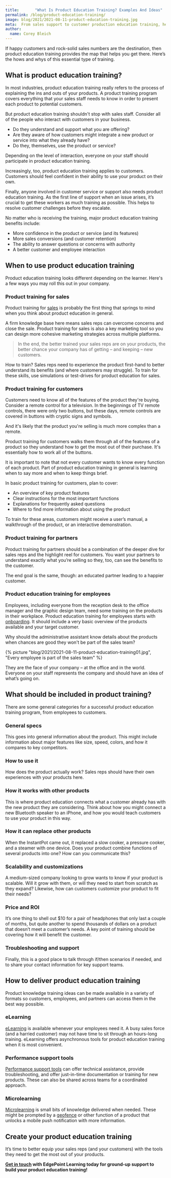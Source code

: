 ```yaml
---
title:       "What Is Product Education Training? Examples And Ideas"
permalink: /blog/product-education-training/
image: blog/2021/2021-08-11-product-education-training.jpg
meta:  From sales support to customer production education training, here is how to roll out this type of training program (along with examples)! 
author: 
  name: Corey Bleich
---
```


If happy customers and rock-solid sales numbers are the destination, then product education training provides the map that helps you get there. Here’s the hows and whys of this essential type of training.

## What is product education training?

In most industries, product education training really refers to the process of explaining the ins and outs of your products. A product training program covers everything that your sales staff needs to know in order to present each product to potential customers.

But product education training shouldn't stop with sales staff. Consider all of the people who interact with customers in your business.

* Do they understand and support what you are offering?
* Are they aware of how customers might integrate a new product or service into what they already have?
* Do they, themselves, use the product or service?

Depending on the level of interaction, everyone on your staff should participate in product education training.

Increasingly, too, product education training applies to customers. Customers should feel confident in their ability to use your product on their own.

Finally, anyone involved in customer service or support also needs product education training. As the first line of support when an issue arises, it’s crucial to get these workers as much training as possible. This helps to resolve customer challenges before they escalate.

No matter who is receiving the training, major product education training benefits include:

* More confidence in the product or service (and its features)
* More sales conversions (and customer retention)
* The ability to answer questions or concerns with authority
* A better customer and employee interaction

## When to use product education training

Product education training looks different depending on the learner. Here's a few ways you may roll this out in your company.

### Product training for sales

Product training for [sales](/blog/corporate-sales-training/) is probably the first thing that springs to mind when you think about product education in general.

A firm knowledge base here means sales reps can overcome concerns and close the sale. Product training for sales is also a key marketing tool so you can design more cohesive marketing strategies across multiple platforms.

>In the end, the better trained your sales reps are on your products, the better chance your company has of getting – and keeping – new customers.

How to train? Sales reps need to experience the product first-hand to better understand its benefits (and where customers may struggle). To train for these skills, use simulations or test-drives for product education for sales.

### Product training for customers

Customers need to know all of the features of the product they're buying. Consider a remote control for a television. In the beginnings of TV remote controls, there were only two buttons, but these days, remote controls are covered in buttons with cryptic signs and symbols.

And it's likely that the product you're selling is much more complex than a remote.

Product training for customers walks them through all of the features of a product so they understand how to get the most out of their purchase. It's essentially how to work all of the buttons.

It is important to note that not every customer wants to know every function of each product. Part of product education training in general is learning when to say more and when to keep things brief.

In basic product training for customers, plan to cover:

* An overview of key product features
* Clear instructions for the most important functions
* Explanations for frequently asked questions
* Where to find more information about using the product

To train for these areas, customers might receive a user’s manual, a walkthrough of the product, or an interactive demonstration.

### Product training for partners

Product training for partners should be a combination of the deeper dive for sales reps and the highlight reel for customers. You want your partners to understand exactly what you’re selling so they, too, can see the benefits to the customer.

The end goal is the same, though: an educated partner leading to a happier customer.

### Product education training for employees

Employees, including everyone from the reception desk to the office manager and the graphic design team, need some training on the products in their workplace. Product education training for employees starts with [onboarding](/blog/better-new-hire-onboarding/). It should include a very basic overview of the products available and your target customer.

Why should the administrative assistant know details about the products when chances are good they won't be part of the sales team?


{% picture "blog/2021/2021-08-11-product-education-training01.jpg", "Every employee is part of the sales team" %}


They are the face of your company – at the office and in the world. Everyone on your staff represents the company and should have an idea of what’s going on.

## What should be included in product training?

There are some general categories for a successful product education training program, from employees to customers.

### General specs

This goes into general information about the product. This might include information about major features like size, speed, colors, and how it compares to key competitors.

### How to use it

How does the product actually work? Sales reps should have their own experiences with your products here.

### How it works with other products

This is where product education connects what a customer already has with the new product they are considering. Think about how you might connect a new Bluetooth speaker to an iPhone, and how you would teach customers to use your product in this way.

### How it can replace other products

When the InstantPot came out, it replaced a slow cooker, a pressure cooker, and a steamer with one device. Does your product combine functions of several products into one? How can you communicate this?

### Scalability and customizations

A medium-sized company looking to grow wants to know if your product is scalable. Will it grow with them, or will they need to start from scratch as they expand? Likewise, how can customers customize your product to fit their needs?

### Price and ROI

It’s one thing to shell out $10 for a pair of headphones that only last a couple of months, but quite another to spend thousands of dollars on a product that doesn’t meet a customer’s needs. A key point of training should be covering how it will benefit the customer.

### Troubleshooting and support

Finally, this is a good place to talk through if/then scenarios if needed, and to share your contact information for key support teams.

## How to deliver product education training

Product knowledge training ideas can be made available in a variety of formats so customers, employees, and partners can access them in the best way possible.

### eLearning

[eLearning](/custom-employee-training/) is available whenever your employees need it. A busy sales force (and a harried customer) may not have time to sit through an hours-long training. eLearning offers asynchronous tools for product education training when it is most convenient.

### Performance support tools

[Performance support tools](/performance-support/) can offer technical assistance, provide troubleshooting, and offer just-in-time documentation or training for new products. These can also be shared across teams for a coordinated approach.

### Microlearning

[Microlearning](/microlearning/) is small bits of knowledge delivered when needed. These might be prompted by a [geofence](/blog/geofencing/) or other function of a product that unlocks a mobile push notification with more information.

## Create your product education training 

It’s time to better equip your sales reps (and your customers) with the tools they need to get the most out of your products. 

**[Get in touch](/contact/) with EdgePoint Learning today for ground-up support to build your product education training!**
